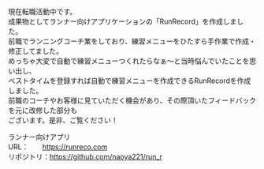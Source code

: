 <!-- ### Hi there 👋 -->

<!--
**naoya221/naoya221** is a ✨ _special_ ✨ repository because its `README.md` (this file) appears on your GitHub profile.

Here are some ideas to get you started:

- 🔭 I’m currently working on ...
- 🌱 I’m currently learning ...
- 👯 I’m looking to collaborate on ...
- 🤔 I’m looking for help with ...
- 💬 Ask me about ...
- 📫 How to reach me: ...
- 😄 Pronouns: ...
- ⚡ Fun fact: ...
-->

現在転職活動中です。<br>
成果物としてランナー向けアプリケーションの「RunRecord」を作成しました。<br>
前職でランニングコーチ業をしており、練習メニューをひたすら手作業で作成・修正してました。<br>
めっちゃ大変で自動で練習メニューつくれたらなぁ〜と当時悩んでいたことを思い出し、<br>
ベストタイムを登録すれば自動で練習メニューを作成できるRunRecordを作成しました。<br>
前職のコーチやお客様に見ていただく機会があり、その際頂いたフィードバックを元に改修した部分も<br>
ございます。是非、ご覧ください！<br>

ランナー向けアプリ<br>
URL：　　https://runreco.com<br>
リポジトリ：https://github.com/naoya221/run_r
